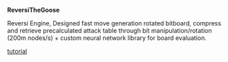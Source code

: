 **ReversiTheGoose**  

Reversi Engine, Designed fast move generation rotated bitboard, compress and retrieve precalculated attack table through bit manipulation/rotation (200m nodes/s) + custom neural network library for board evaluation.


[tutorial](https://www.chessprogramming.org/Flipping_Mirroring_and_Rotating#FlipVertically)
